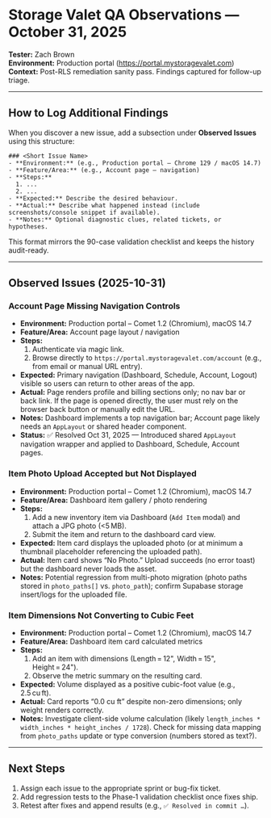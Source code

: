 # Storage Valet QA Observations — October 31, 2025
**Tester:** Zach Brown  
**Environment:** Production portal (https://portal.mystoragevalet.com)  
**Context:** Post-RLS remediation sanity pass. Findings captured for follow-up triage.

---

## How to Log Additional Findings
When you discover a new issue, add a subsection under **Observed Issues** using this structure:

```
### <Short Issue Name>
- **Environment:** (e.g., Production portal – Chrome 129 / macOS 14.7)
- **Feature/Area:** (e.g., Account page – navigation)
- **Steps:** 
  1. ...
  2. ...
- **Expected:** Describe the desired behaviour.
- **Actual:** Describe what happened instead (include screenshots/console snippet if available).
- **Notes:** Optional diagnostic clues, related tickets, or hypotheses.
```

This format mirrors the 90-case validation checklist and keeps the history audit-ready.

---

## Observed Issues (2025-10-31)

### Account Page Missing Navigation Controls
- **Environment:** Production portal – Comet 1.2 (Chromium), macOS 14.7
- **Feature/Area:** Account page layout / navigation
- **Steps:**
  1. Authenticate via magic link.
  2. Browse directly to `https://portal.mystoragevalet.com/account` (e.g., from email or manual URL entry).
- **Expected:** Primary navigation (Dashboard, Schedule, Account, Logout) visible so users can return to other areas of the app.
- **Actual:** Page renders profile and billing sections only; no nav bar or back link. If the page is opened directly, the user must rely on the browser back button or manually edit the URL.
- **Notes:** Dashboard implements a top navigation bar; Account page likely needs an `AppLayout` or shared header component.
- **Status:** ✅ Resolved Oct 31, 2025 — Introduced shared `AppLayout` navigation wrapper and applied to Dashboard, Schedule, Account pages.

### Item Photo Upload Accepted but Not Displayed
- **Environment:** Production portal – Comet 1.2 (Chromium), macOS 14.7
- **Feature/Area:** Dashboard item gallery / photo rendering
- **Steps:**
  1. Add a new inventory item via Dashboard (`Add Item` modal) and attach a JPG photo (<5 MB).
  2. Submit the item and return to the dashboard card view.
- **Expected:** Item card displays the uploaded photo (or at minimum a thumbnail placeholder referencing the uploaded path).
- **Actual:** Item card shows “No Photo.” Upload succeeds (no error toast) but the dashboard never loads the asset.
- **Notes:** Potential regression from multi-photo migration (photo paths stored in `photo_paths[]` vs. `photo_path`); confirm Supabase storage insert/logs for the uploaded file.

### Item Dimensions Not Converting to Cubic Feet
- **Environment:** Production portal – Comet 1.2 (Chromium), macOS 14.7
- **Feature/Area:** Dashboard item card calculated metrics
- **Steps:**
  1. Add an item with dimensions (Length = 12", Width = 15", Height = 24").
  2. Observe the metric summary on the resulting card.
- **Expected:** Volume displayed as a positive cubic-foot value (e.g., 2.5 cu ft).
- **Actual:** Card reports “0.0 cu ft” despite non-zero dimensions; only weight renders correctly.
- **Notes:** Investigate client-side volume calculation (likely `length_inches * width_inches * height_inches / 1728`). Check for missing data mapping from `photo_paths` update or type conversion (numbers stored as text?).

---

## Next Steps
1. Assign each issue to the appropriate sprint or bug-fix ticket.
2. Add regression tests to the Phase‑1 validation checklist once fixes ship.
3. Retest after fixes and append results (e.g., `✅ Resolved in commit …`).
